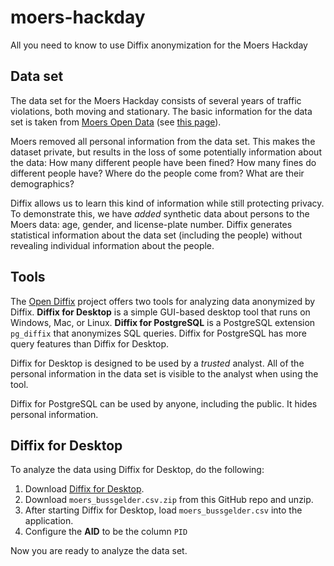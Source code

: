 # moers-hackday

All you need to know to use Diffix anonymization for the Moers Hackday

## Data set

The data set for the Moers Hackday consists of several years of traffic violations, both moving and stationary. The basic information for the data set is taken from [Moers Open Data](https://www.offenesdatenportal.de/organization/moers) (see [this page](https://www.offenesdatenportal.de/organization/20a7743d-057b-4e0e-a341-cf0adaf1502a?groups=transport-verkehr&tags=Bu%C3%9Fgelder)).

Moers removed all personal information from the data set. This makes the dataset private, but results in the loss of some potentially information about the data: How many different people have been fined? How many fines do different people have? Where do the people come from? What are their demographics?

Diffix allows us to learn this kind of information while still protecting privacy. To demonstrate this, we have *added* synthetic data about persons to the Moers data: age, gender, and license-plate number. Diffix generates statistical information about the data set (including the people) without revealing individual information about the people.

## Tools

The [Open Diffix](https://open-diffix.org) project offers two tools for analyzing data anonymized by Diffix. **Diffix for Desktop** is a simple GUI-based desktop tool that runs on Windows, Mac, or Linux. **Diffix for PostgreSQL** is a PostgreSQL extension `pg_diffix` that anonymizes SQL queries. Diffix for PostgreSQL has more query features than Diffix for Desktop.

Diffix for Desktop is designed to be used by a *trusted* analyst. All of the personal information in the data set is visible to the analyst when using the tool.

Diffix for PostgreSQL can be used by anyone, including the public. It hides personal information.

## Diffix for Desktop

To analyze the data using Diffix for Desktop, do the following:

1. Download [Diffix for Desktop](https://www.open-diffix.org/download).
2. Download `moers_bussgelder.csv.zip` from this GitHub repo and unzip.
4. After starting Diffix for Desktop, load `moers_bussgelder.csv` into the application.
5. Configure the **AID** to be the column `PID`

Now you are ready to analyze the data set.
